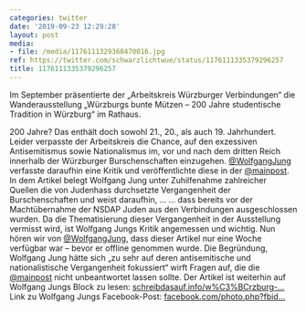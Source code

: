 ```yaml
---
categories: twitter
date: '2019-09-23 12:29:28'
layout: post
media:
- file: /media/1176111329360470016.jpg
ref: https://twitter.com/schwarzlichtwue/status/1176111335379296257
title: 1176111335379296257
---
```

Im September präsentierte der „Arbeitskreis Würzburger Verbindungen“ die Wanderausstellung „Würzburgs bunte Mützen – 200 Jahre studentische Tradition in Würzburg“ im Rathaus.

  
200 Jahre? Das enthält doch sowohl 21., 20., als auch 19. Jahrhundert. Leider verpasste der Arbeitskreis die Chance, auf den exzessiven Antisemitismus sowie Nationalismus im, vor und nach dem dritten Reich innerhalb der Würzburger Burschenschaften einzugehen. 
[@WolfgangJung](https://twitter.com/WolfgangJung) verfasste daraufhin eine Kritik und veröffentlichte diese in der [@mainpost](https://twitter.com/mainpost). In dem Artikel belegt Wolfgang Jung unter Zuhilfenahme zahlreicher Quellen die von Judenhass durchsetzte Vergangenheit der Burschenschaften und weist daraufhin, … 
… dass bereits vor der Machtübernahme der NSDAP Juden aus den Verbindungen ausgeschlossen wurden. Da die Thematisierung dieser Vergangenheit in der Ausstellung vermisst wird, ist Wolfgang Jungs Kritik angemessen und wichtig. 
Nun hören wir von [@WolfgangJung](https://twitter.com/WolfgangJung), dass dieser Artikel nur eine Woche verfügbar war – bevor er offline genommen wurde. 
Die Begründung, Wolfgang Jung hätte sich „zu sehr auf deren antisemitische und nationalistische Vergangenheit fokussiert“ wirft Fragen auf, die die [@mainpost](https://twitter.com/mainpost) nicht unbeantwortet lassen sollte. 
Der Artikel ist weiterhin auf Wolfgang Jungs Block zu lesen: [schreibdasauf.info/w%C3%BCrzburg-…](https://www.schreibdasauf.info/w%C3%BCrzburg-geschichten/k%C3%A4mpfe-um-leben-tod-und-seelenheil/w%C3%BCrzburgs-akademischer-antisemitismus/) 
Link zu Wolfgang Jungs Facebook-Post: [facebook.com/photo.php?fbid…](https://www.facebook.com/photo.php?fbid=2719791888033218) 
